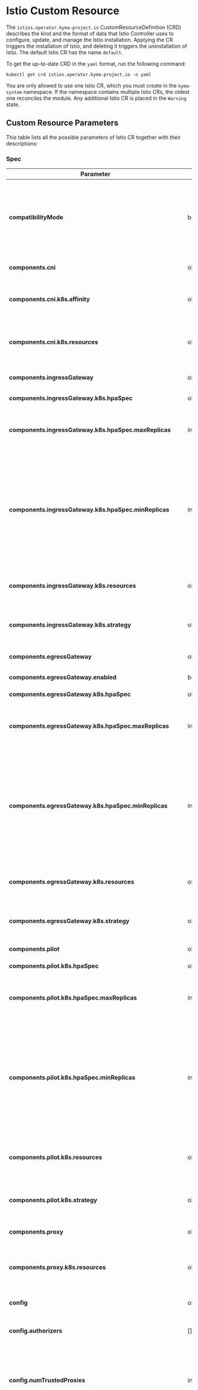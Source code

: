 # Istio Custom Resource

The `istios.operator.kyma-project.io` CustomResourceDefinition (CRD) describes the kind and the format of data that Istio Controller uses to configure, update, and manage the Istio installation. Applying the CR triggers the installation of Istio, and deleting it triggers the uninstallation of Istio. The default Istio CR has the name `default`.

To get the up-to-date CRD in the `yaml` format, run the following command:

```shell
kubectl get crd istios.operator.kyma-project.io -o yaml
```

You are only allowed to use one Istio CR, which you must create in the `kyma-system` namespace. If the namespace contains multiple Istio CRs, the oldest one reconciles the module. Any additional Istio CR is placed in the `Warning` state.


## Custom Resource Parameters

This table lists all the possible parameters of Istio CR together with their descriptions:

### Spec

| Parameter                                                   | Type           | Description                                                                                                                                                                                                                                                                                                                                      |
|-------------------------------------------------------------|----------------|--------------------------------------------------------------------------------------------------------------------------------------------------------------------------------------------------------------------------------------------------------------------------------------------------------------------------------------------------|
| **compatibilityMode**                                       | bool           | Enables compatibility mode in Istio. See [Compatibility Mode](./00-10-istio-version.md#compatibility-mode). If a specific compatibility version introduces new flags to the Istio proxy component, enabling the compatibility mode causes a restart of Istio sidecar proxies.                                                                    |
| **components.cni**                                          | object         | Defines component configuration for Istio CNI DaemonSet.                                                                                                                                                                                                                                                                                         |
| **components.cni.k8s.affinity**                             | object         | Affinity is a group of affinity scheduling rules. To learn more, read about affininty in the [Istio documentation](https://istio.io/latest/docs/reference/config/istio.operator.v1alpha1/#Affinity).                                                                                                                                             |
| **components.cni.k8s.resources**                            | object         | Defines [Kubernetes resources requests and limits configuration](https://kubernetes.io/docs/concepts/configuration/manage-resources-containers/). For more information, read about Resources in the [Istio documentation](https://istio.io/latest/docs/reference/config/istio.operator.v1alpha1/#Resources ).                                    |
| **components.ingressGateway**                               | object         | Defines component configurations for Istio Ingress Gateway.                                                                                                                                                                                                                                                                                      |
| **components.ingressGateway.k8s.hpaSpec**                   | object         | Defines configuration for HorizontalPodAutoscaler.                                                                                                                                                                                                                                                                                               |
| **components.ingressGateway.k8s.hpaSpec.maxReplicas**       | integer        | Specifies the upper limit for the number of Pods that can be set by the autoscaler. It cannot be smaller than **MinReplicas**.                                                                                                                                                                                                                   |
| **components.ingressGateway.k8s.hpaSpec.minReplicas**       | integer        | Specifies the lower limit for the number of replicas to which the autoscaler can scale down. By default, it is set to 1 Pod. The value can be set to 0 if the alpha feature gate `HPAScaleToZero` is enabled and at least one Object or External metric is configured. Scaling is active as long as at least one metric value is available.      |
| **components.ingressGateway.k8s.resources**                 | object         | Defines [Kubernetes resources requests and limits configuration](https://kubernetes.io/docs/concepts/configuration/manage-resources-containers/). To learn more, read the [Istio documentation](https://istio.io/latest/docs/reference/config/istio.operator.v1alpha1/#Resources).                                                               |
| **components.ingressGateway.k8s.strategy**                  | object         | Defines the rolling update strategy. To learn more, read about DeploymentStrategy in the [Istio documentation](https://istio.io/latest/docs/reference/config/istio.operator.v1alpha1/#DeploymentStrategy).                                                                                                                                       |
| **components.egressGateway**                                | object         | Defines component configurations for Istio Egress Gateway.                                                                                                                                                                                                                                                                                       |
| **components.egressGateway.enabled**                        | bool           | Enables Istio Egress Gateway.                                                                                                                                                                                                                                                                                                                    |
| **components.egressGateway.k8s.hpaSpec**                    | object         | Defines configuration for HorizontalPodAutoscaler.                                                                                                                                                                                                                                                                                               |
| **components.egressGateway.k8s.hpaSpec.maxReplicas**        | integer        | Specifies the upper limit for the number of Pods that can be set by the autoscaler. It cannot be smaller than **MinReplicas**.                                                                                                                                                                                                                   |
| **components.egressGateway.k8s.hpaSpec.minReplicas**        | integer        | Specifies the lower limit for the number of replicas to which the autoscaler can scale down. By default, it is set to 1 Pod. The value can be set to 0 if the alpha feature gate `HPAScaleToZero` is enabled and at least one Object or External metric is configured. Scaling is active as long as at least one metric value is available.      |
| **components.egressGateway.k8s.resources**                  | object         | Defines [Kubernetes resources requests and limits configuration](https://kubernetes.io/docs/concepts/configuration/manage-resources-containers/). To learn more, read the [Istio documentation](https://istio.io/latest/docs/reference/config/istio.operator.v1alpha1/#Resources).                                                               |
| **components.egressGateway.k8s.strategy**                   | object         | Defines the rolling update strategy. To learn more, read about DeploymentStrategy in the [Istio documentation](https://istio.io/latest/docs/reference/config/istio.operator.v1alpha1/#DeploymentStrategy).                                                                                                                                       |
| **components.pilot**                                        | object         | Defines component configuration for Istiod.                                                                                                                                                                                                                                                                                                      |
| **components.pilot.k8s.hpaSpec**                            | object         | Defines configuration for HorizontalPodAutoscaler.                                                                                                                                                                                                                                                                                               |
| **components.pilot.k8s.hpaSpec.maxReplicas**                | integer        | Specifies the upper limit for the number of Pods that can be set by the autoscaler. It cannot be smaller than **MinReplicas**.                                                                                                                                                                                                                   |
| **components.pilot.k8s.hpaSpec.minReplicas**                | integer        | Specifies the lower limit for the number of replicas to which the autoscaler can scale down. By default, it is set to 1 Pod. The value can be set to `0` if the alpha feature gate `HPAScaleToZero` is enabled and at least one Object or External metric is configured. Scaling is active as long as at least one metric value is available.    |
| **components.pilot.k8s.resources**                          | object         | Defines [Kubernetes resources requests and limits configuration](https://kubernetes.io/docs/concepts/configuration/manage-resources-containers/). For more information, read about Resources in the [Istio documentation](https://istio.io/latest/docs/reference/config/istio.operator.v1alpha1/#Resources).                                     |
| **components.pilot.k8s.strategy**                           | object         | Defines the rolling update strategy. To learn more, read about DeploymentStrategy in the [Istio documentation](https://istio.io/latest/docs/reference/config/istio.operator.v1alpha1/#DeploymentStrategy).                                                                                                                                       |
| **components.proxy**                                        | object         | Defines component configuration for the Istio proxy sidecar.                                                                                                                                                                                                                                                                                     |
| **components.proxy.k8s.resources**                          | object         | Defines [Kubernetes resources requests and limits configuration](https://kubernetes.io/docs/concepts/configuration/manage-resources-containers/). To learn more, read about Resources in the [Istio documnetation](https://istio.io/latest/docs/reference/config/istio.operator.v1alpha1/#Resources).                                            |
| **config**                                                  | object         | Specifies the configuration for the Istio installation.                                                                                                                                                                                                                                                                                          |
| **config.authorizers**                                      | \[\]authorizer | Specifies the list of external authorizers configured in the Istio service mesh config.                                                                                                                                                                                                                                                          |
| **config.numTrustedProxies**                                | integer        | Specifies the number of trusted proxies deployed in front of the Istio gateway proxy. Updating the field causes a restart of the Istio proxies that are part of the `istio-ingressgateway` Deployment.                                                                                                                                           |
| **config.gatewayExternalTrafficPolicy**                     | string         | Defines the external traffic policy for Istio Ingress Gateway Service. Valid configurations are `Local` or `Cluster`. The external traffic policy set to `Local` preserves the client IP in the request but also introduces the risk of unbalanced traffic distribution.                                                                         |
| **config.telemetry.metrics.prometheusMerge**                | bool           | Enables the [prometheusMerge](https://istio.io/latest/docs/ops/integrations/prometheus/#option-1-metrics-merging) feature from Istio, which merges the application's and Istio's metrics and exposes them together at `:15020/stats/prometheus` for scraping using plain HTTP. Updating the field causes a restart of the Istio sidecar proxies. |
| **experimental**                                            | object         | Defines additional experimental features that can be enabled in experimental builds.                                                                                                                                                                                                                                                             |
| **experimental.pilot**                                      | object         | Defines additional experimental features that can be enabled in Istio pilot component.                                                                                                                                                                                                                                                           |
| **experimental.pilot.enableAlphaGatewayAPI**                | bool           | Enables support for alpha Kubernetes Gateway API.                                                                                                                                                                                                                                                                                                |
| **experimental.pilot.enableMultiNetworkDiscoverGatewayAPI** | bool           | Enables support for multi-network discovery in Kubernetes Gateway API.                                                                                                                                                                                                                                                                           |

### Authorizer

| Parameter              | Type     | Description                                                                                                                                                                                                                                                                                    |
|------------------------|----------|------------------------------------------------------------------------------------------------------------------------------------------------------------------------------------------------------------------------------------------------------------------------------------------------|
| **name** (required)    | string   | A unique name identifying the extension authorization provider.                                                                                                                                                                                                                                |
| **service** (required) | string   | Specifies the service that implements the Envoy `ext_authz` HTTP authorization service. The recommended format is `[<Namespace>/]<Hostname>`.                                                                                                                                                  |
| **port** (required)    | integer  | Specifies the port number of the external authorizer used to make the authorization request.                                                                                                                                                                                                   |
| **headers**            | headers  | Specifies headers to be included, added, or forwarded during authorization.                                                                                                                                                                                                                    |
| **timeout**            | duration | Specifies the timeout for the HTTP authorization request to the external service.<br />Default timeout, as defined in [Envoy](https://www.envoyproxy.io/docs/envoy/latest/api-v3/extensions/filters/http/ext_authz/v3/ext_authz.proto#extensions-filters-http-ext-authz-v3-extauthz) is 200ms. |
| **pathPrefix**         | string   | Specifies the prefix included in the request sent to the authorization service.<br />The prefix might be constructed using special characters (for example, `"/test?original_path="`).                                                                                                     |


### Headers

| Parameter                | Type       | Description                                                                                                                                                                                                                                                                                                                                                                                                                                                                                                                                                  |
|--------------------------|------------|--------------------------------------------------------------------------------------------------------------------------------------------------------------------------------------------------------------------------------------------------------------------------------------------------------------------------------------------------------------------------------------------------------------------------------------------------------------------------------------------------------------------------------------------------------------|
| **inCheck**              | object     | Defines headers to be included or added in the authorization request check.                                                                                                                                                                                                                                                                                                                                                                                                                                                                                  |
| **inCheck.include**      | \[\]string | Specifies a list of client request headers that should be included in the authorization request sent to the authorization service.                                                                                                                                                                                                                                                                                                                                                                                                                           |
| **inCheck.add**          | key-value  | Defines a set of additional fixed headers that should be included in the authorization request sent to the authorization service. The key is the header's name, and the value is the header's value. It overrides a client request of the same key or headers specified in the **include** field.                                                                                                                                                                                                                                                            |
| **toUpstream**           | object     | Defines headers to be forwarded to the upstream.                                                                                                                                                                                                                                                                                                                                                                                                                                                                                                             |
| **toUpstream.onAllow**   | \[\]string | Specifies a list of headers from the authorization service that should be added or overridden in the original request and forwarded to the upstream when the authorization check result is allowed (HTTP code `200`). If not specified, the original request will not be modified and forwarded to the backend as-is. It overrides any existing headers.                                                                                                                                                                                                     | 
| **toDownstream**         | object     | Defines headers to be forwarded to the downstream.                                                                                                                                                                                                                                                                                                                                                                                                                                                                                                           |
| **toDownstream.onAllow** | \[\]string | Specifies a list of headers from the authorization service that should be added or overridden in the original request and forwarded to the downstream when the authorization check result is allowed (HTTP code `200`). If not specified, the original request will not be modified and forwarded to backend as-is. It overrides any existing headers.                                                                                                                                                                                                       | 
| **toDownstream.onDeny**  | \[\]string | List of headers from the authorization service that should be forwarded to downstream when the authorization check result is not allowed (HTTP code other than `200`). If not specified, the response to the downstream will contain all the authorization response headers, except **Authority (Host)**. When a header is included in this list, **Path**, **Status**, **Content-Length**, **WWWAuthenticate**, and *Location* are automatically added. Note that the body from the authorization service is always included in the response to downstream. | 

### Status

| Parameter                                 | Type       | Description                                                                                                              |
|-------------------------------------------|------------|--------------------------------------------------------------------------------------------------------------------------|
| **state** (required)                      | string     | Signifies the current state of the CR. Its value can be either `Ready`, `Processing`, `Error`, `Warning`, or `Deleting`. |
| **conditions**                            | \[\]object | Represents the current state of the CR's conditions.                                                                     |
| **conditions.&#x200b;lastTransitionTime** | string     | Defines the date of the last condition status change.                                                                    |
| **conditions.&#x200b;message**            | string     | Provides more details about the condition status change.                                                                 |
| **conditions.&#x200b;reason**             | string     | Defines the reason for the condition status change.                                                                      |
| **conditions.&#x200b;status** (required)  | string     | Represents the status of the condition. The value is either `True`, `False`, or `Unknown`.                               |
| **conditions.&#x200b;type**               | string     | Provides a short description of the condition.                                                                           |

## Istio CR's State

See the possible values of the **status.state** field:

|     Code     | Description                                        |
|:------------:|:---------------------------------------------------|
|   `Ready`    | Istio Controller finished reconciliation.          |
| `Processing` | Istio Controller is installing or upgrading Istio. |
|  `Deleting`  | Istio Controller is uninstalling Istio.            |
|   `Error`    | An error occurred during reconciliation.           |
|  `Warning`   | Istio Controller is misconfigured.                 |

## Istio CR's Status Conditions

See the possible values of the **status.conditions** fields:

| Istio CR's State | Type                                | Status    | Reason                                        | Message                                                                                   |
|------------------|-------------------------------------|-----------|-----------------------------------------------|-------------------------------------------------------------------------------------------|
| `Ready`          | `Ready`                             | `True`    | `ReconcileSucceeded`                          | Reconciliation succeeded.                                                                 |
| `Error`          | `Ready`                             | `False`   | `ReconcileFailed`                             | Reconciliation failed.                                                                    |
| `Warning`        | `Ready`                             | `False`   | `OlderCRExists`                               | This Istio custom resource is not the oldest one and does not represent the module state. |
| `Processing`     | `Ready`                             | `False`   | `IstioInstallNotNeeded`                       | Istio installation is not needed.                                                         |
| `Processing`     | `Ready`                             | `False`   | `IstioInstallSucceeded`                       | Istio installation succeeded.                                                             |
| `Processing`     | `Ready`                             | `False`   | `IstioUninstallSucceeded`                     | Istio uninstallation succeeded.                                                           |
| `Error`          | `Ready`                             | `False`   | `IstioInstallUninstallFailed`                 | Istio install or uninstall failed.                                                        |
| `Error`          | `Ready`                             | `False`   | `IstioCustomResourceMisconfigured`            | Istio custom resource has invalid configuration.                                          |
| `Warning`        | `Ready`                             | `False`   | `IstioCustomResourcesDangling`                | Istio deletion blocked because of existing Istio custom resources.                        |
| `Processing`     | `Ready`                             | `False`   | `CustomResourcesReconcileSucceeded`           | Custom resources reconciliation succeeded.                                                |
| `Error`          | `Ready`                             | `False`   | `CustomResourcesReconcileFailed`              | Custom resources reconciliation failed.                                                   |
| `Processing`     | `ProxySidecarRestartSucceeded`      | `True`    | `ProxySidecarRestartSucceeded`                | Proxy sidecar restart succeeded.                                                          |
| `Error`          | `ProxySidecarRestartSucceeded`      | `False`   | `ProxySidecarRestartFailed`                   | Proxy sidecar restart failed.                                                             |
| `Processing`     | `ProxySidecarRestartSucceeded`      | `False`   | `ProxySidecarPartiallySucceeded`              | Proxy sidecar restart partially succeeded.                                                |
| `Warning`        | `ProxySidecarRestartSucceeded`      | `False`   | `ProxySidecarManualRestartRequired`           | Proxy sidecar manual restart is required for some workloads.                              |
| `Processing`     | `Ready`                             | `False`   | `IngressGatewayReconcileSucceeded`            | Istio Ingress Gateway reconciliation succeeded.                                           |
| `Error`          | `Ready`                             | `False`   | `IngressGatewayReconcileFailed`               | Istio Ingress Gateway reconciliation failed.                                              |
| `Processing`     | `Ready`                             | `False`   | `EgressGatewayReconcileSucceeded`             | Istio Egress Gateway reconciliation succeeded.                                            |
| `Error`          | `Ready`                             | `False`   | `EgressGatewayReconcileFailed`                | Istio Egress Gateway reconciliation failed.                                               |
| `Warning`        | `Ready`                             | `False`   | `IstioVersionUpdateNotAllowed`                | Update to the new Istio version is not allowed.                                           |
| `Warning`        | `IngressTargetingUserResourceFound` | `True`    | `IngressTargetingUserResourceFound`           | Resource targeting Istio Ingress Gateway found.                                           |
| `Ready`          | `IngressTargetingUserResourceFound` | `False`   | `IngressTargetingUserResourceFound`           | Resources targeting Istio Ingress Gateway not found. (default state)                      |
| `Warning`        | `IngressTargetingUserResourceFound` | `Unknown` | `IngressTargetingUserResourceDetectionFailed` | Resource targeting Istio Ingress Gateway detection failed.                                |

